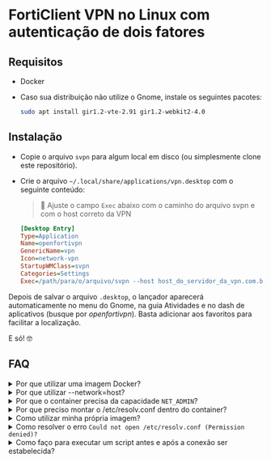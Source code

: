# FortiClient VPN no Linux com autenticação de dois fatores

## Requisitos

- Docker
- Caso sua distribuição não utilize o Gnome, instale os seguintes pacotes:

    ```bash
    sudo apt install gir1.2-vte-2.91 gir1.2-webkit2-4.0
    ```

## Instalação

- Copie o arquivo `svpn` para algum local em disco (ou simplesmente clone este repositório).
- Crie o arquivo `~/.local/share/applications/vpn.desktop` com o seguinte conteúdo:
    > 🔴 Ajuste o campo `Exec` abaixo com o caminho do arquivo svpn e com o host correto da VPN

    ```ini
    [Desktop Entry]
    Type=Application
    Name=openfortivpn
    GenericName=vpn
    Icon=network-vpn
    StartupWMClass=svpn
    Categories=Settings
    Exec=/path/para/o/arquivo/svpn --host host_do_servidor_da_vpn.com.br
    ```

Depois de salvar o arquivo `.desktop`, o lançador aparecerá automaticamente no menu do Gnome, na guia Atividades e no dash de aplicativos (busque por _openfortivpn_).
Basta adicionar aos favoritos para facilitar a localização.

E só! 🤓

## FAQ

<!-- markdownlint-disable no-inline-html -->
<details>
<summary>Por que utilizar uma imagem Docker?</summary>

O suporte à autenticação com cookies via linha de comando só foi adicionado
na versão 1.18.0 do openfortivpn, que ainda não está disponível nos repositórios
das distribuições. Para evitar a cerimônia de build e instalação,
optou-se por utilizar um container Docker.
</details>

<details>
<summary>Por que utilizar --network=host?</summary>

Para a VPN funcionar, o `openfortivpn` cria uma interface `ppp` e adiciona
rotas IP estáticas à tabela de roteamento do kernel. Por exemplo, ele pode
rotear todas as conexões com destino a 172.16.0.0/12 para a interface `ppp0`.

Se não utilizássemos `--network=host`, essas rotas só funcionariam dentro do
próprio container.
</details>

<details>
<summary>
Por que o container precisa da capacidade <code>NET_ADMIN</code>?
</summary>

A _capability_ `NET_ADMIN` é um [requisito do driver `ppp`](https://git.io/Jys2R)
(é por esse motivo que o openfortivpn exige o `sudo` pra rodar fora do container).
</details>

<details>
<summary>Por que preciso montar o /etc/resolv.conf dentro do container?</summary>

Além de criar uma interface `ppp` e adicionar rotas IP, o `openfortivpn`
também precisa configurar o DNS para que o cliente possa acessar os domínios
da rede sob a VPN.
</details>

<details>
<summary>Como utilizar minha própria imagem?</summary>

Clone este repositório e construa a imagem:

```bash
docker build -t localhost/saml-vpn:latest .
```

No arquivo `.desktop` de inicialização, ajuste o campo `Exec` passando
o parâmetro `--image=localhost/saml-vpn:latest`.

</details>

<details>
<summary>Como resolver o erro <code>Could not open /etc/resolv.conf (Permission denied)?</code></summary>

A flag `--drop-cap=ALL` passada ao `docker-run` remove todas as permissões do
container, inclusive a capacidade de alterar arquivos cujo o dono seja diferente
de seu usuário.
Se você recebeu esse erro, significa que o arquivo `/etc/resolve.conf` teve
seu proprietário alterado. Para reverter, execute:

```bash
sudo chown root:root /etc/resolv.conf
```

</details>

<details>
<summary>
Como faço para executar um script antes e após a conexão ser estabelecida?
</summary>

Como o `pppd` está rodando dentro do container, os scripts em `/etc/pppd`
não serão executados no host. Uma alternativa é utilizar regras do `udev`:

```text
# /etc/udev/rules.d/99-meus-scripts-up-down.rules
ACTION=="add", SUBSYSTEM=="net", KERNEL=="ppp0", RUN+="/bin/touch /var/log/openfortivpn.start"
ACTION=="remove", SUBSYSTEM=="net", KERNEL=="ppp0", RUN+="/bin/touch /var/log/openfortivpn.end"
```

</details>
